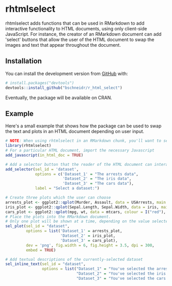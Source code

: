 
<!-- README.md is generated from README.Rmd. Please edit that file -->
rhtmlselect
===========

rhtmlselect adds functions that can be used in RMarkdown to add interactive functionality to HTML documents, using only client-side JavaScript. For instance, the creator of an RMarkdown document can add 'select' buttons that allow the user of the HTML document to swap the images and text that appear throughout the document.

Installation
------------

You can install the development version from [GitHub](https://github.com/) with:

``` r
# install.packages("devtools")
devtools::install_github("bschneidr/r_html_select")
```

Eventually, the package will be available on CRAN.

Example
-------

Here's a small example that shows how the package can be used to swap the text and plots in an HTML document depending on user input.

``` r
# NOTE: When using rhtmlselect in an RMarkdown chunk, you'll want to set results='asis'
library(rhtmlselect)
# For a particular HTML document, import the necessary Javascript
add_javascript(in_html_doc = TRUE)
```

``` r
# Add a selector button that the reader of the HTML document can interact with
add_selector(sel_id = 'dataset',
             options = c('Dataset_1' = "The arrests data",
                         'Dataset_2' = "The iris data",
                         'Dataset_3' = "The cars data"),
             label = "Select a dataset:")
```

``` r
# Create three plots which the user can choose
arrests_plot <- ggplot2::qplot(Murder, Assault, data = USArrests, main = "Arrests")
iris_plot <- ggplot2::qplot(Sepal.Length, Sepal.Width, data = iris, main = "Iris")
cars_plot <- ggplot2::qplot(mpg, wt, data = mtcars, colour = I("red"), main = "Cars")
# Place the plots into the RMarkdown document. 
# Only one plot will be shown at a time, depending on the value selected in the selector button.
sel_plot(sel_id = "dataset",
         options = list('Dataset_1' = arrests_plot,
                        'Dataset_2' = iris_plot,
                        'Dataset_3' = cars_plot),
         dev = 'png', fig.width = 6, fig.height = 3.5, dpi = 300,
         embed = TRUE)
```

``` r
# Add textual descriptions of the currently-selected dataset
sel_inline_text(sel_id = "dataset",
                options = list("Dataset_1" = "You've selected the arrests data. Good choice.",
                               "Dataset_2" = "You've selected the iris data- Fisher smiles upon you.",
                               "Dataset_3" = "You've selected the cars data- may you plumb its secrets."))
```

<!-- Don't forget to commit and push the resulting figure files, so they display on GitHub! -->
